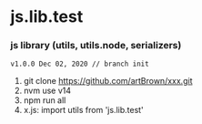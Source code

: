 # js.lib.test
### js library (utils, utils.node, serializers)

    v1.0.0 Dec 02, 2020 // branch init    

1. git clone https://github.com/artBrown/xxx.git
1. nvm use v14
1. npm run all
1. x.js: import utils from 'js.lib.test'
